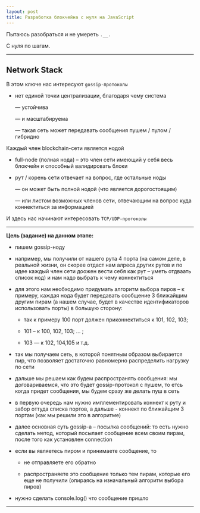 ```yaml
---
layout: post
title: Разработка блокчейна с нуля на JavaScript
---
```


Пытаюсь разобраться и не умереть `.__.`

С нуля по шагам.

---

<h2 class="post__small-heading">Network Stack</h2>

В этом ключе нас интересуют `gossip-протоколы`

  * нет единой точки централизации, благодаря чему система

      — устойчива

      — и масштабируема

      — такая сеть может передавать сообщения пушем / пулом / гибридно

Каждый член blockchain-сети является нодой    

  * full-node (полная нода) – это член сети имеющий у себя весь блокчейн и способный валидировать блоки

  * рут / корень сети отвечает на вопрос, где остальные ноды

      — он может быть полной нодой (что является дорогостоящим)

      — или листом возможных членов сети, отвечающим на вопрос куда коннектиться за информацией

И здесь нас начинают интересовать `TCP/UDP-протоколы`

---

__Цель (задание) на данном этапе:__

* пишем gossip-ноду

* например, мы получили от нашего рута 4 порта (на самом деле, в реальной жизни, он скорее отдаст нам алреса других рутов и по идее каждый член сети доожен вести себя как рут – уметь отдваать список нод) и нам надо выбрать к чему коннектиться

* для этого нам необходимо придумать алгоритм выбора пиров – к примеру, каждая нода будет передавать сообщение 3 ближайщим другим пирам (а нашем случае, будет в качестве идентификаторов использовать порты) в большую сторону:

    + так к примеру 100 порт должен приконнектиться к 101, 102, 103;

    + 101 – к 100, 102, 103; ... ;

    + 103 — к 102, 104,105 и т.д.

* так мы получаем сеть, в которой понятным образом выбирается пир, что позволяет достаточно равномерно распределить нагрузку по сети

* дальше мы решаем как будем распространять сообщения: мы договариваемся, что это будет gossip-протокол с пушем, то етсь когда придет сообщения, мы будем сразу же делать пуш в сеть

* в первую очередь нам нужно имплементировать коннект к руту и забор оттуда списка портов, а дальше - коннект по ближайщим 3 портам (как мы решили это в алгоритме)

* далее основная суть gossip-a – посылка сообщений: то есть нужно сделать метод, который посылает сообщение всем своим пирам, после того как установлен connection

* если вы являетесь пиром и принимаете сообщение, то

    + не отправляете его обратно

    + распространяете это сообщение только тем пирам, которые его еще не получили (опираясь на изначальный алгоритм выбора пиров)

* нужно сделать console.log() что сообщение пришло  


---
